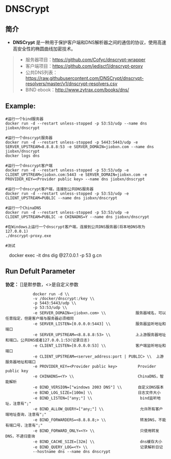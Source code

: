 DNSCrypt
===
## 简介
* **DNSCrypt** 是一种用于保护客户端和DNS解析器之间的通信的协议，使用高速高安全性的椭圆曲线加密技术。
> * 服务器项目：https://github.com/Cofyc/dnscrypt-wrapper
> * 客户端项目：https://github.com/jedisct1/dnscrypt-proxy
> * 公共DNS列表：https://raw.githubusercontent.com/DNSCrypt/dnscrypt-resolvers/master/v1/dnscrypt-resolvers.csv
> * BIND ebook：http://www.zytrax.com/books/dns/


## Example:

    #运行一个bind服务器
    docker run -d --restart unless-stopped -p 53:53/udp --name dns jiobxn/dnscrypt

    #运行一个dnscrypt服务器
    docker run -d --restart unless-stopped -p 5443:5443/udp -e SERVER_UPSTREAM=8.8.8.8:53 -e SERVER_DOMAIN=jiobxn.com --name dns jiobxn/dnscrypt
    docker logs dns

    #运行一个dnscrypt客户端
    docker run -d --restart unless-stopped -p 53:53/udp -e CLIENT_UPSTREAM=jiobxn.com:5443 -e SERVER_DOMAIN=jiobxn.com -e PROVIDER_KEY=<Provider public key> --name dns jiobxn/dnscrypt 

    #运行一个dnscrypt客户端，连接到公共DNS服务器
    docker run -d --restart unless-stopped -p 53:53/udp -e CLIENT_UPSTREAM=PUBLIC --name dns jiobxn/dnscrypt 

    #运行一个ChinaDNS
    docker run -d --restart unless-stopped -p 53:53/udp -e CLIENT_UPSTREAM=PUBLIC -e CHINADNS=Y --name dns jiobxn/dnscrypt

    #在Windows上运行一个dnscrypt客户端，连接到公共DNS服务器(将本地DNS改为127.0.0.1)
    ./dnscrypt-proxy.exe

    #测试
    docker exec -it dns dig @27.0.0.1 -p 53 g.cn


## Run Defult Parameter
**协定：** []是默参数，<>是自定义参数

				docker run -d \\
				-v /docker/dnscrypt:/key \\
				-p 5443:5443/udp \\
				-p 53:53/udp \\
				-e SERVER_DOMAIN=<jiobxn.com> \\             服务器域名，可以任意指定，但是客户端与服务器必须相同
				-e SERVER_LISTEN=[0.0.0.0:5443] \\           服务器监听地址和端口
				-e SERVER_UPSTREAM=<8.8.8.8:53> \\           上上游服务器地址和端口。公共DNS或者127.0.0.1:53(记录日志)
				-e CLIENT_LISTEN=[0.0.0.0:53] \\             客户端监听地址和端口
				-e CLIENT_UPSTREAM=<server_address:port | PUBLIC> \\  上游服务器地址和端口
				-e PROVIDER_KEY=<Provider public key>         Provider public key
				-e CHINADNS=<Y> \\                            ChinaDNS，智能解析
				-e BIND_VERSION=["windows 2003 DNS"] \\       自定义DNS版本
				-e BIND_LOG_SIZE=[100m] \\                    日志文件大小
				-e BIND_LISTEN=["any;"] \\                     bind监听地址，注意有";"
				-e BIND_ALLOW_QUERY=["any;"] \\                允许所有客户端地址查询，注意有";"
				-e BIND_FORWARDERS=<8.8.8.8;> \\               转发DNS，不能有端口号，注意有";"
				-e BIND_FORWARD_ONLY=<Y> \\                    只使用转发DNS，不递归查询
				-e BIND_CACHE_SIZE=[32m] \\                    dns缓存大小
				-e BIND_QUERY_LOG=<Y> \\                       记录解析日记
				--hostname dns --name dns dnscrypt
